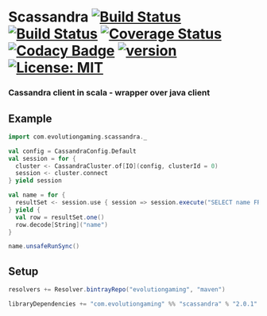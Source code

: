 # Scassandra [![Build Status](https://github.com/evolution-gaming/scassandra/workflows/CI/badge.svg)](https://github.com/evolution-gaming/scassandra/actions?query=workflow%3ACI) [![Build Status](https://travis-ci.org/evolution-gaming/scassandra.svg)](https://travis-ci.org/evolution-gaming/scassandra) [![Coverage Status](https://coveralls.io/repos/evolution-gaming/scassandra/badge.svg)](https://coveralls.io/r/evolution-gaming/scassandra) [![Codacy Badge](https://api.codacy.com/project/badge/Grade/7b5aa36e03bf4e84ad0abd019d3d587b)](https://www.codacy.com/app/evolution-gaming/scassandra?utm_source=github.com&amp;utm_medium=referral&amp;utm_content=evolution-gaming/scassandra&amp;utm_campaign=Badge_Grade) [ ![version](https://api.bintray.com/packages/evolutiongaming/maven/scassandra/images/download.svg) ](https://bintray.com/evolutiongaming/maven/scassandra/_latestVersion) [![License: MIT](https://img.shields.io/badge/License-MIT-yellowgreen.svg)](https://opensource.org/licenses/MIT)

### Cassandra client in scala - wrapper over java client

## Example

```scala
import com.evolutiongaming.scassandra._

val config = CassandraConfig.Default
val session = for {
  cluster <- CassandraCluster.of[IO](config, clusterId = 0)
  session <- cluster.connect
} yield session

val name = for {
  resultSet <- session.use { session => session.execute("SELECT name FROM users") }
} yield {
  val row = resultSet.one()
  row.decode[String]("name")
}

name.unsafeRunSync()
``` 

## Setup

```scala
resolvers += Resolver.bintrayRepo("evolutiongaming", "maven")

libraryDependencies += "com.evolutiongaming" %% "scassandra" % "2.0.1"
```
